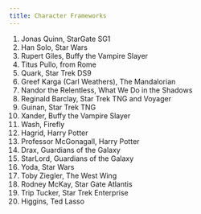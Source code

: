 ```yaml
---
title: Character Frameworks
---
```


1. Jonas Quinn, StarGate SG1
2. Han Solo, Star Wars
3. Rupert Giles, Buffy the Vampire Slayer
4. Titus Pullo, from Rome
5. Quark, Star Trek DS9
6. Greef Karga (Carl Weathers), The Mandalorian
7. Nandor the Relentless, What We Do in the Shadows
8. Reginald Barclay, Star Trek TNG and Voyager
9. Guinan, Star Trek TNG
10. Xander, Buffy the Vampire Slayer
11. Wash, Firefly
12. Hagrid, Harry Potter
13. Professor McGonagall, Harry Potter
14. Drax, Guardians of the Galaxy
15. StarLord, Guardians of the Galaxy
16. Yoda, Star Wars
17. Toby Ziegler, The West Wing
18. Rodney McKay, Star Gate Atlantis
19. Trip Tucker, Star Trek Enterprise
20. Higgins, Ted Lasso

